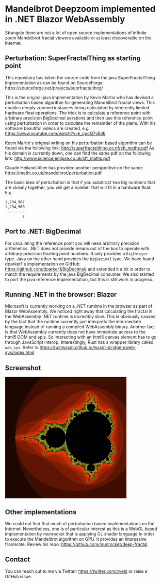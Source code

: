 # Mandelbrot Deepzoom implemented in .NET Blazor WebAssembly
Strangely there are not a lot of open source implementations of infinite zoom Mandelbrot fractal viewers available or at least discoverable on the Internet.

## Perturbation: SuperFractalThing as starting point

This repository has taken the source code from the java SuperFractalThing implementation as can be found on SourceForge: https://sourceforge.net/projects/suprfractalthng/

This is the original java implementation by Kevin Martin who has devised a perturbation based algorithm for generating Mandelbrot fractal views. This enables deeply zoomed instances being calculated by inherently limited hardware float operations. The trick is to calculate a reference point with arbitrary precision BigDecimal perations and then use this reference point using perturbation in order to calculate the remainder of the plane. With his software beautiful videos are created, e.g. https://www.youtube.com/watch?v=k_opcQ7vEdk.

Kevin Martin's original writing on his perturbation based algorithm can be found via the following link: 
http://superfractalthing.co.nf/sft_maths.pdf
As his domain is currently down, one can find the same pdf on the following link:
http://www.science.eclipse.co.uk/sft_maths.pdf

Claude Heiland-Allen has provided another perspective on the same:
https://mathr.co.uk/mandelbrot/perturbation.pdf

The basic idea of perturbation is that if you substract two big numbers that are closely together, you will get a number that will fit in a hardware float. E.g.

```
1,234,567
1,234,560 -
---------
        7
```

## Port to .NET: BigDecimal
For calculating the reference point you will need arbitrary precision arithmetics. .NET does not provide means out of the box to operate with arbitrary precision floating point numbers. It only provides a `BigInteger` type. Java on the other hand provides the `BigDecimal` type.
We have found dparker1's implementation on GitHub: https://github.com/dparker1/BigDecimal/ and extended it a bit in order to match the requirements by the java BigDecimal consumer. We also started to port the java reference implementation, but this is still work in progress.

## Running .NET in the browser: Blazor
Microsoft is currently working on a .NET runtime in the browser as part of Blazor WebAssembly. We noticed right away that calculating the fractal in the WebAssembly .NET runtime is incredibly slow. This is obviously caused by the fact that the runtime currently just interprets the intermediate language instead of running a compiled WebAssembly binary. Another fact is that WebAssembly currently does not have immediate access to the html5 DOM and apis. So interacting with an html5 canvas element has to go through JavaScript interop. Interestingly, Rust has a wrapper library called `web_sys`. Refer to https://rustwasm.github.io/wasm-bindgen/web-sys/index.html

## Screenshot
![Mandelbrot rendering](media/mandelbrot.png)

## Other implementations
We could not find that much of perturbation based implementations on the Internet. Nevertheless, one is of particular interest as this is a WebGL based implementation by munrocket that is applying GL shader language in order to execute the Mandelbrot algorithm on GPU. It provides an impressive framerate. Review his repo: https://github.com/munrocket/deep-fractal

## Contact
You can reach out to me via Twitter: https://twitter.com/cveld or raise a GitHub issue.
